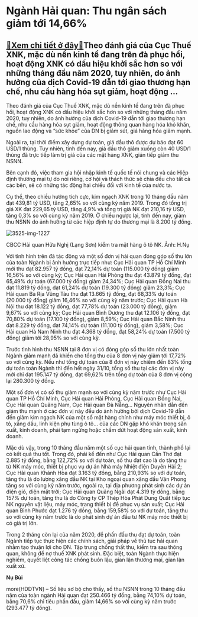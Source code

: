 Ngành Hải quan: Thu ngân sách giảm tới 14,66%
=============================================

[:gift:Xem chi tiết ở đây:gift:](https://hddtvn.com/nganh-hai-quan-thu-ngan-sach-giam-toi-1466/)Theo đánh giá của Cục Thuế XNK, mặc dù nền kinh tế đang trên đà phục hồi, hoạt động XNK có dấu hiệu khởi sắc hơn so với những tháng đầu năm 2020, tuy nhiên, do ảnh hưởng của dịch Covid-19 dẫn tới giao thương hạn chế, nhu cầu hàng hóa sụt giảm, hoạt động …
---------------------------------------------------------------------------------------------------------------------------------------------------------------------------------------------------------------------------------------------------------------


Theo đánh giá của Cục Thuế XNK, mặc dù nền kinh tế đang trên đà phục hồi, hoạt động XNK có dấu hiệu khởi sắc hơn so với những tháng đầu năm 2020, tuy nhiên, do ảnh hưởng của dịch Covid-19 dẫn tới giao thương hạn chế, nhu cầu hàng hóa sụt giảm, hoạt động thông quan hàng hóa khó khăn, nguồn lao động và “sức khỏe” của DN bị giảm sút, giá hàng hóa giảm mạnh.


Ngoài ra, tại thời điểm xây dựng dự toán, giá dầu thô được dự báo đạt 60 USD/1 thùng. Tuy nhiên, tính đến nay, giá dầu thô giảm xuống còn 40 USD/1 thùng đã trực tiếp làm trị giá của các mặt hàng XNK, gián tiếp giảm thu NSNN.


Bên cạnh đó, việc tham gia hội nhập kinh tế quốc tế nói chung và các Hiệp định thương mại tự do nói riêng, cơ hội và thách thức sẽ chia đều cho tất cả các bên, sẽ có những tác động hai chiều đối với kinh tế của nước ta.


Cụ thể, theo chiều hướng tích cực, kim ngạch XNK trong 10 tháng đầu năm đạt 439,81 tỷ USD, tăng 2,65% so với cùng kỳ năm 2019. Trong đó tổng trị giá XK đạt 229,65 tỷ USD, tăng 4,9% và tổng trị giá NK đạt 210,16 tỷ USD, tăng 0,3% so với cùng kỳ năm 2019. Ở chiều ngược lại, tính đến nay, giảm thu NSNN do ảnh hưởng từ các hiệp định tự do thương mại là 8.200 tỷ đồng.





![3525-img-1227](https://hddtvn.com/wp-content/uploads/2021/01/3525_IMG_1227-1.jpg "CBCC Hải quan Hữu Nghị kiểm tra mặt hàng ô tô NK. Ảnh: H.Nụ")


CBCC Hải quan Hữu Nghị (Lạng Sơn) kiểm tra mặt hàng ô tô NK. Ảnh: H.Nụ



Với tình hình trên đã tác động và một số đơn vị hải quan đóng góp số thu lớn của toàn Ngành bị ảnh hưởng trực tiếp như: Cục Hải quan TP Hồ Chí Minh mới thu đạt 82.957 tỷ đồng, đạt 72,14% dự toán (115.000 tỷ đồng) giảm 16,56% so với cùng kỳ; Cục Hải quan Hải Phòng thu đạt 43.879 tỷ đồng, đạt 65,49% dự toán (67.000 tỷ đồng) giảm 24,34%; Cục Hải quan Đồng Nai thu đạt 11.819 tỷ đồng, đạt 61,24% dự toán (19.300 tỷ đồng) giảm 23,3%; Cục Hải quan Bà Rịa Vũng Tàu thu đạt 13.665 tỷ đồng, đạt 68,33% dự toán (20.000 tỷ đồng) giảm 16,46% so với cùng kỳ năm trước; Cục Hải quan Hà Nội thu đạt 18.122 tỷ đồng, đạt 77,78% dự toán (23.000 tỷ đồng), giảm 9,67% so với cùng kỳ; Cục Hải quan Bình Dương thu đạt 12.106 tỷ đồng, đạt 70,80% dự toán (17.100 tỷ đồng), giảm 8,59%; Cục Hải quan Bắc Ninh thu đạt 8.229 tỷ đồng, đạt 74,14% dự toán (11.100 tỷ đồng), giám 3,58%; Cục Hải quan Hà Nam Ninh thu đạt 4.368 tỷ đồng, đạt 58,24% dự toán (7.500 tỷ đồng) giảm tới 28,95% so với cùng kỳ.


Trước tình hình thu NSNN tại 8 đơn vị có đóng góp số thu lớn nhất toàn Ngành giảm mạnh đã khiến cho tổng thu của 8 đơn vị này giảm tới 17,72% so với cùng kỳ. Nếu như tổng dự toán của 8 đơn vị này chiếm đến 83% tổng dự toán toàn Ngành thì đến hết ngày 31/10, tổng số thu tại các đơn vị này mới chỉ đạt 195.147 tỷ đồng, đạt 69,62% trên tổng dự toán của 8 đơn vị cộng lại 280.300 tỷ đồng.


Một số đơn vị có số thu giảm mạnh so với cùng kỳ năm trước như Cục Hải quan TP Hồ Chí Minh, Cục Hải quan Hải Phòng, Cục Hải quan Đồng Nai, Cục Hải quan Quảng Nam, Cục Hải quan Đà Nẵng… Nguyên nhân dẫn đến giảm thu mạnh ở các đơn vị này đều do ảnh hưởng bởi dịch Covid-19 dẫn đến giảm kim ngạch NK của một số mặt hàng chính như máy móc thiết bị, ô tô, xăng dầu, linh kiện phụ tùng ô tô… của các DN gặp khó khăn trong sản xuất, kinh doanh, phải tạm ngừng hoặc chấm dứt hoạt động sản xuất, kinh doanh.


Mặc dù vậy, trong 10 tháng đầu năm một số cục hải quan tỉnh, thành phố lại có kết quả thu tốt. Trong đó, phải kể đến như Cục Hải quan Cần Thơ đạt 2.885 tỷ đồng, bằng 122,72% so với dự toán, số thu đạt cao là do tăng thu từ NK máy móc, thiết bị phục vụ dự án Nhà máy Nhiệt điện Duyên Hải 2; Cục Hải quan Khánh Hòa đạt 3.163 tỷ đồng, bằng 210,93% so với dự toán, tăng thu là do lượng xăng dầu NK tại Kho ngoại quan xăng dầu Vân Phong tăng so với cùng kỳ năm trước, ngoài ra, tại địa phương phát sinh các dự án điện gió, điện mặt trời; Cục Hải quan Quảng Ngãi đạt 4.319 tỷ đồng, bằng 157% dự toán, tăng thu là do Công ty CP Thép Hòa Phát Dung Quất tiếp tục NK nguyên vật liệu, máy móc, trang thiết bị để phục vụ sản xuất; Cục Hải quan Bình Phước đạt 1.276 tỷ đồng, bằng 159,58% so với dự toán, tăng thu so với cùng kỳ năm trước là do phát sinh dự án đầu tư NK máy móc thiết bị có giá trị lớn.


Trong 2 tháng còn lại của năm 2020, để phấn đấu thu đạt dự toán, toàn Ngành tiếp tục thực hiện các chính sách, giải pháp về thủ tục hải quan nhằm tạo thuận lợi cho DN. Tập trung chống thất thu, kiểm tra sau thông quan, không để nợ thuế XNK phát sinh. Đặc biệt, toàn Ngành thực hiện nghiêm, quyết liệt công tác chống buôn lậu, gian lận thương mại, gian lận xuất xứ.




**Nụ Bùi**



more(HDDTVN) – Số liệu sơ bộ cho thấy, số thu NSNN trong 10 tháng đầu năm của toàn ngành Hải quan đạt 250.466 tỷ đồng, bằng 74,10% dự toán, bằng 70,6% chỉ tiêu phấn đấu, giảm 14,66% so với cùng kỳ năm trước (293.477 tỷ đồng).

